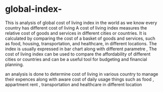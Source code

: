 # global-index-
This is analysis of global cost of living index in the world as we know every country has different cost of living 
A cost of living index measures the relative cost of goods and services in different cities or countries. It is calculated by comparing the cost of a basket of goods and services, such as food, housing, transportation, and healthcare, in different locations. The index is usually expressed in bar chart along with different parametre , The cost of living index can be used to compare the affordability of different cities or countries and can be a useful tool for budgeting and financial planning.

an analysis is done to determine cost of living in various country to manage their expences along with aware cost of daily usage things such as food , appartment rent , transportation and healthcare in different location
